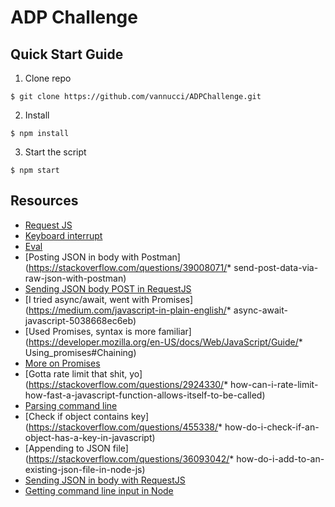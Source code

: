 # ADP Challenge

## Quick Start Guide
1. Clone repo
```
$ git clone https://github.com/vannucci/ADPChallenge.git
```
2. Install
```
$ npm install
```
3. Start the script
```
$ npm start
```

## Resources
* [Request JS](https://github.com/request/request)
* [Keyboard interrupt](https://stackoverflow.com/questions/20165605/detecting-ctrlc-in-node-js)
* [Eval](https://developer.mozilla.org/en-US/docs/Web/JavaScript/Reference/Global_Objects/eval)
* [Posting JSON in body with Postman](https://stackoverflow.com/questions/39008071/* send-post-data-via-raw-json-with-postman)
* [Sending JSON body POST in RequestJS](https://github.com/request/request/issues/1717)
* [I tried async/await, went with Promises](https://medium.com/javascript-in-plain-english/* async-await-javascript-5038668ec6eb)
* [Used Promises, syntax is more familiar](https://developer.mozilla.org/en-US/docs/Web/JavaScript/Guide/* Using_promises#Chaining)
* [More on Promises](https://codeburst.io/a-simple-guide-to-es6-promises-d71bacd2e13a)
* [Gotta rate limit that shit, yo](https://stackoverflow.com/questions/2924330/* how-can-i-rate-limit-how-fast-a-javascript-function-allows-itself-to-be-called)
* [Parsing command line](https://nodejs.org/en/knowledge/command-line/how-to-parse-command-line-arguments/)
* [Check if object contains key](https://stackoverflow.com/questions/455338/* how-do-i-check-if-an-object-has-a-key-in-javascript)
* [Appending to JSON file](https://stackoverflow.com/questions/36093042/* how-do-i-add-to-an-existing-json-file-in-node-js)
* [Sending JSON in body with RequestJS](https://github.com/request/request/issues/1717)
* [Getting command line input in Node](https://flaviocopes.com/node-input-from-cli/)
